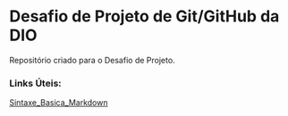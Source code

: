 # Desafio de Projeto de Git/GitHub da DIO
Repositório criado para o Desafio de Projeto.

### Links Úteis:
[Sintaxe_Basica_Markdown](https://www.markdownguide.org/basic-syntax/)
